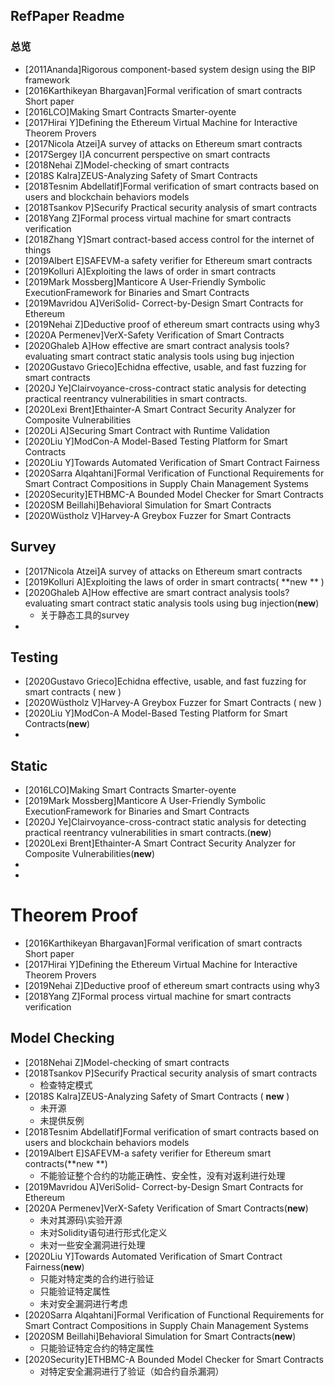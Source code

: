 ## RefPaper Readme

### 总览

- [2011Ananda]Rigorous component-based system design using the BIP framework
- [2016Karthikeyan Bhargavan]Formal verification of smart contracts Short paper
- [2016LCO]Making Smart Contracts Smarter-oyente
- [2017Hirai Y]Defining the Ethereum Virtual Machine for Interactive Theorem Provers
- [2017Nicola Atzei]A survey of attacks on Ethereum smart contracts
- [2017Sergey I]A concurrent perspective on smart contracts
- [2018Nehai Z]Model-checking of smart contracts
- [2018S Kalra]ZEUS-Analyzing Safety of Smart Contracts
- [2018Tesnim Abdellatif]Formal verification of smart contracts based on users and blockchain behaviors models
- [2018Tsankov P]Securify Practical security analysis of smart contracts
- [2018Yang Z]Formal process virtual machine for smart contracts verification
- [2018Zhang Y]Smart contract-based access control for the internet of things
- [2019Albert E]SAFEVM-a safety verifier for Ethereum smart contracts
- [2019Kolluri A]Exploiting the laws of order in smart contracts
- [2019Mark Mossberg]Manticore A User-Friendly Symbolic ExecutionFramework for Binaries and Smart Contracts
- [2019Mavridou A]VeriSolid- Correct-by-Design Smart Contracts for Ethereum
- [2019Nehai Z]Deductive proof of ethereum smart contracts using why3
- [2020A Permenev]VerX-Safety Verification of Smart Contracts
- [2020Ghaleb A]How effective are smart contract analysis tools? evaluating smart contract static analysis tools using bug injection
- [2020Gustavo Grieco]Echidna effective, usable, and fast fuzzing for smart contracts
- [2020J Ye]Clairvoyance-cross-contract static analysis for detecting practical reentrancy vulnerabilities in smart contracts.
- [2020Lexi Brent]Ethainter-A Smart Contract Security Analyzer for Composite Vulnerabilities
- [2020Li A]Securing Smart Contract with Runtime Validation
- [2020Liu Y]ModCon-A Model-Based Testing Platform for Smart Contracts
- [2020Liu Y]Towards Automated Verification of Smart Contract Fairness
- [2020Sarra Alqahtani]Formal Verification of Functional Requirements for Smart Contract Compositions in Supply Chain Management Systems
- [2020Security]ETHBMC-A Bounded Model Checker for Smart Contracts
- [2020SM Beillahi]Behavioral Simulation for Smart Contracts
- [2020Wüstholz V]Harvey-A Greybox Fuzzer for Smart Contracts

## Survey

- [2017Nicola Atzei]A survey of attacks on Ethereum smart contracts
- [2019Kolluri A]Exploiting the laws of order in smart contracts( **new ** )
- [2020Ghaleb A]How effective are smart contract analysis tools? evaluating smart contract static analysis tools using bug injection(**new**)
  - 关于静态工具的survey
- 

##  Testing

- [2020Gustavo Grieco]Echidna effective, usable, and fast fuzzing for smart contracts ( new )
- [2020Wüstholz V]Harvey-A Greybox Fuzzer for Smart Contracts ( new )
- [2020Liu Y]ModCon-A Model-Based Testing Platform for Smart Contracts(**new**)
- 

## Static

- [2016LCO]Making Smart Contracts Smarter-oyente
- [2019Mark Mossberg]Manticore A User-Friendly Symbolic ExecutionFramework for Binaries and Smart Contracts
- [2020J Ye]Clairvoyance-cross-contract static analysis for detecting practical reentrancy vulnerabilities in smart contracts.(**new**)
- [2020Lexi Brent]Ethainter-A Smart Contract Security Analyzer for Composite Vulnerabilities(**new**)
- 
- 

# Theorem Proof

- [2016Karthikeyan Bhargavan]Formal verification of smart contracts Short paper
- [2017Hirai Y]Defining the Ethereum Virtual Machine for Interactive Theorem Provers
- [2019Nehai Z]Deductive proof of ethereum smart contracts using why3
- [2018Yang Z]Formal process virtual machine for smart contracts verification

## Model Checking

- [2018Nehai Z]Model-checking of smart contracts
- [2018Tsankov P]Securify Practical security analysis of smart contracts
  - 检查特定模式
- [2018S Kalra]ZEUS-Analyzing Safety of Smart Contracts ( **new** )
  - 未开源
  - 未提供反例
- [2018Tesnim Abdellatif]Formal verification of smart contracts based on users and blockchain behaviors models
- [2019Albert E]SAFEVM-a safety verifier for Ethereum smart contracts(**new **)
  - 不能验证整个合约的功能正确性、安全性，没有对返利进行处理
- [2019Mavridou A]VeriSolid- Correct-by-Design Smart Contracts for Ethereum
- [2020A Permenev]VerX-Safety Verification of Smart Contracts(**new**)
  - 未对其源码\实验开源
  - 未对Solidity语句进行形式化定义
  - 未对一些安全漏洞进行处理
- [2020Liu Y]Towards Automated Verification of Smart Contract Fairness(**new**)
  - 只能对特定类的合约进行验证
  - 只能验证特定属性
  - 未对安全漏洞进行考虑
- [2020Sarra Alqahtani]Formal Verification of Functional Requirements for Smart Contract Compositions in Supply Chain Management Systems
- [2020SM Beillahi]Behavioral Simulation for Smart Contracts(**new**)
  - 只能验证特定合约的特定属性
- [2020Security]ETHBMC-A Bounded Model Checker for Smart Contracts
  - 对特定安全漏洞进行了验证（如合约自杀漏洞）